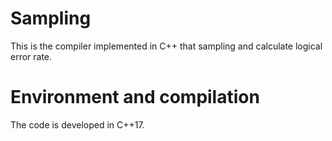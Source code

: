 # Sampling
This is the compiler implemented in C++ that sampling and calculate logical error rate. 



# Environment and compilation


The code is developed in C++17. 